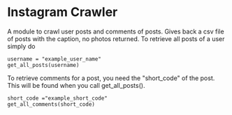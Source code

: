 # Instagram Crawler

A module to crawl user posts and comments of posts. Gives back a csv file of posts with the caption, no photos returned. To retrieve all posts of a user simply do
```
username = "example_user_name"
get_all_posts(username)
```
To retrieve comments for a post, you need the "short_code" of the post. This will be found when you call get_all_posts().
```
short_code ="example_short_code"
get_all_comments(short_code)
```
